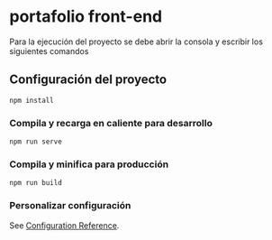 # portafolio front-end 
Para la ejecución del proyecto se debe abrir la consola y escribir los siguientes comandos

## Configuración del proyecto
```
npm install
```

### Compila y recarga en caliente para desarrollo
```
npm run serve
```

### Compila y minifica para producción
```
npm run build
```

### Personalizar configuración
See [Configuration Reference](https://cli.vuejs.org/config/).
